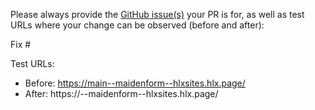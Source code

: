 Please always provide the [GitHub issue(s)](../issues) your PR is for, as well as test URLs where your change can be observed (before and after):

Fix #<gh-issue-id>

Test URLs:
- Before: https://main--maidenform--hlxsites.hlx.page/
- After: https://<branch>--maidenform--hlxsites.hlx.page/
